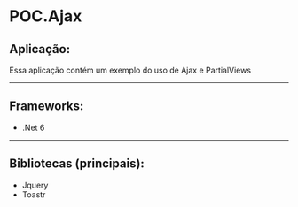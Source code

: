 # POC.Ajax

<h2>Aplicação:</h2>
<p>Essa aplicação contém um exemplo do uso de Ajax e PartialViews</p>

***

<h2>Frameworks:</h2>
<ul type="disc">
  <li>.Net 6</li>
</ul>

***

<h2>Bibliotecas (principais):</h2>
<ul type="disc">
  <li>Jquery</li>
  <li>Toastr</li>
</ul>
